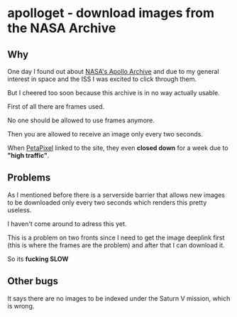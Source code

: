 apolloget - download images from the NASA Archive
====================

## Why

One day I found out about [NASA's Apollo Archive](http://www.apolloarchive.com/)
and due to my general interest in space and the ISS I was excited to click
through them.

But I cheered too soon because this archive is in no way actually usable.

First of all there are frames used.

No one should be allowed to use frames anymore.

Then you are allowed to receive an image only every two seconds.

When [PetaPixel](http://petapixel.com/2013/07/21/check-out-these-hi-res-hasselblad-film-scans-from-every-single-apollo-mission/)
linked to the site, they even __closed down__ for a week due to
**"high traffic"**.

## Problems

As I mentioned before there is a serverside barrier that allows new images to
be downloaded only every two seconds which renders this pretty useless.

I haven't come around to adress this yet.

This is a problem on two fronts since I need to get the image deeplink first
(this is where the frames are the problem) and after that I can download it.

So its **fucking SLOW**

## Other bugs

It says there are no images to be indexed under the Saturn V mission, which is wrong.
